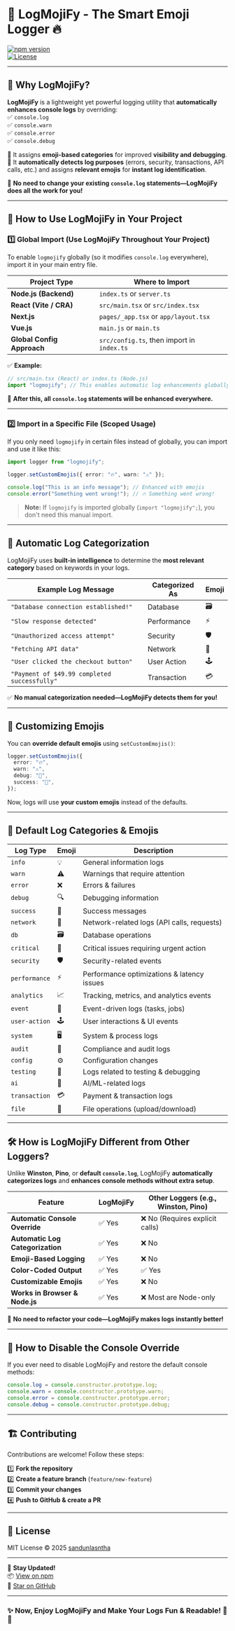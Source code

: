 # 🚀 **LogMojiFy - The Smart Emoji Logger** 🔥

[![npm version](https://img.shields.io/npm/v/logmojify.svg)](https://www.npmjs.com/package/logmojify)  
[![License](https://img.shields.io/github/license/sandunlasntha/logmojify.svg)](https://github.com/sandunlasntha/logmojify/blob/main/LICENSE)

---

## 🎯 **Why LogMojiFy?**

**LogMojiFy** is a lightweight yet powerful logging utility that **automatically enhances console logs** by overriding:  
✅ `console.log`  
✅ `console.warn`  
✅ `console.error`  
✅ `console.debug`

🔹 It assigns **emoji-based categories** for improved **visibility and debugging**.  
🔹 It **automatically detects log purposes** (errors, security, transactions, API calls, etc.) and assigns **relevant emojis** for **instant log identification**.

🚀 **No need to change your existing `console.log` statements—LogMojiFy does all the work for you!**

---

## 🚀 **How to Use LogMojiFy in Your Project**

### **1️⃣ Global Import (Use LogMojiFy Throughout Your Project)**

To enable `logmojify` globally (so it modifies `console.log` everywhere), import it in your main entry file.

| **Project Type**           | **Where to Import**                        |
| -------------------------- | ------------------------------------------ |
| **Node.js (Backend)**      | `index.ts` or `server.ts`                  |
| **React (Vite / CRA)**     | `src/main.tsx` or `src/index.tsx`          |
| **Next.js**                | `pages/_app.tsx` or `app/layout.tsx`       |
| **Vue.js**                 | `main.js` or `main.ts`                     |
| **Global Config Approach** | `src/config.ts`, then import in `index.ts` |

✅ **Example:**

```ts
// src/main.tsx (React) or index.ts (Node.js)
import "logmojify"; // This enables automatic log enhancements globally
```

🚀 **After this, all `console.log` statements will be enhanced everywhere.**

---

### **2️⃣ Import in a Specific File (Scoped Usage)**

If you only need `logmojify` in certain files instead of globally, you can import and use it like this:

```ts
import logger from "logmojify";

logger.setCustomEmojis({ error: "🔥", warn: "⚠️" });

console.log("This is an info message"); // Enhanced with emojis
console.error("Something went wrong!"); // 🔥 Something went wrong!
```

> **Note:** If `logmojify` is imported globally (`import "logmojify";`), you don't need this manual import.

---

## 🤖 **Automatic Log Categorization**

LogMojiFy uses **built-in intelligence** to determine the **most relevant category** based on keywords in your logs.

| Example Log Message                          | Categorized As | Emoji |
| -------------------------------------------- | -------------- | ----- |
| `"Database connection established!"`         | Database       | 🗃️    |
| `"Slow response detected"`                   | Performance    | ⚡    |
| `"Unauthorized access attempt"`              | Security       | 🛡️    |
| `"Fetching API data"`                        | Network        | 📡    |
| `"User clicked the checkout button"`         | User Action    | 🕹️    |
| `"Payment of $49.99 completed successfully"` | Transaction    | 💳    |

✅ **No manual categorization needed—LogMojiFy detects them for you!**

---

## 🎨 **Customizing Emojis**

You can **override default emojis** using `setCustomEmojis()`:

```ts
logger.setCustomEmojis({
  error: "🔥",
  warn: "⚠️",
  debug: "🐞",
  success: "🎉",
});
```

Now, logs will use **your custom emojis** instead of the defaults.

---

## 📌 **Default Log Categories & Emojis**

| Log Type      | Emoji | Description                                |
| ------------- | ----- | ------------------------------------------ |
| `info`        | 💡    | General information logs                   |
| `warn`        | ⚠️    | Warnings that require attention            |
| `error`       | ❌    | Errors & failures                          |
| `debug`       | 🔍    | Debugging information                      |
| `success`     | 🎯    | Success messages                           |
| `network`     | 📡    | Network-related logs (API calls, requests) |
| `db`          | 🗃️    | Database operations                        |
| `critical`    | 🚨    | Critical issues requiring urgent action    |
| `security`    | 🛡️    | Security-related events                    |
| `performance` | ⚡    | Performance optimizations & latency issues |
| `analytics`   | 📈    | Tracking, metrics, and analytics events    |
| `event`       | 🎊    | Event-driven logs (tasks, jobs)            |
| `user-action` | 🕹️    | User interactions & UI events              |
| `system`      | 🖥️    | System & process logs                      |
| `audit`       | 📜    | Compliance and audit logs                  |
| `config`      | ⚙️    | Configuration changes                      |
| `testing`     | 🧪    | Logs related to testing & debugging        |
| `ai`          | 🤖    | AI/ML-related logs                         |
| `transaction` | 💳    | Payment & transaction logs                 |
| `file`        | 📁    | File operations (upload/download)          |

---

## 🛠 **How is LogMojiFy Different from Other Loggers?**

Unlike **Winston**, **Pino**, or **default `console.log`**, LogMojiFy **automatically categorizes logs** and **enhances console methods without extra setup**.

| Feature                          | LogMojiFy | Other Loggers (e.g., Winston, Pino) |
| -------------------------------- | --------- | ----------------------------------- |
| **Automatic Console Override**   | ✅ Yes    | ❌ No (Requires explicit calls)     |
| **Automatic Log Categorization** | ✅ Yes    | ❌ No                               |
| **Emoji-Based Logging**          | ✅ Yes    | ❌ No                               |
| **Color-Coded Output**           | ✅ Yes    | ✅ Yes                              |
| **Customizable Emojis**          | ✅ Yes    | ❌ No                               |
| **Works in Browser & Node.js**   | ✅ Yes    | ❌ Most are Node-only               |

🚀 **No need to refactor your code—LogMojiFy makes logs instantly better!**

---

## 📜 **How to Disable the Console Override**

If you ever need to disable LogMojiFy and restore the default console methods:

```ts
console.log = console.constructor.prototype.log;
console.warn = console.constructor.prototype.warn;
console.error = console.constructor.prototype.error;
console.debug = console.constructor.prototype.debug;
```

---

## 🏗️ **Contributing**

Contributions are welcome! Follow these steps:

1️⃣ **Fork the repository**  
2️⃣ **Create a feature branch** (`feature/new-feature`)  
3️⃣ **Commit your changes**  
4️⃣ **Push to GitHub & create a PR**

---

## 📝 **License**

MIT License © 2025 [sandunlasntha](https://github.com/sandunlasantha)

---

🔹 **Stay Updated!**  
📦 [View on npm](https://www.npmjs.com/package/logmojify)  
🌟 [Star on GitHub](https://github.com/sandunlasantha/logmojify)

---

### ✨ **Now, Enjoy LogMojiFy and Make Your Logs Fun & Readable!** 🎉🚀
